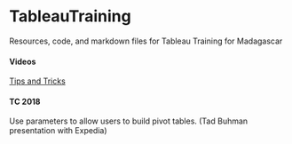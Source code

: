 # TableauTraining
Resources, code, and markdown files for Tableau Training for Madagascar

#### Videos
[Tips and Tricks](https://www.youtube.com/watch?v=CAZ3IAJEuCI)

#### TC 2018
Use parameters to allow users to build pivot tables. (Tad Buhman presentation with Expedia)


